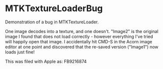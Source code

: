 # MTKTextureLoaderBug
Demonstration of a bug in MTKTextureLoader.

One image decodes into a texture, and one doesn't. "Image2" is the original image I found that does not load correctly - however everything I've tried will happily open that image. I accidentally hit CMD-S in the Acorn image editor at one point and discovered that the re-saved version ("Image1") now loads just fine!

This was filed with Apple as: FB9216874